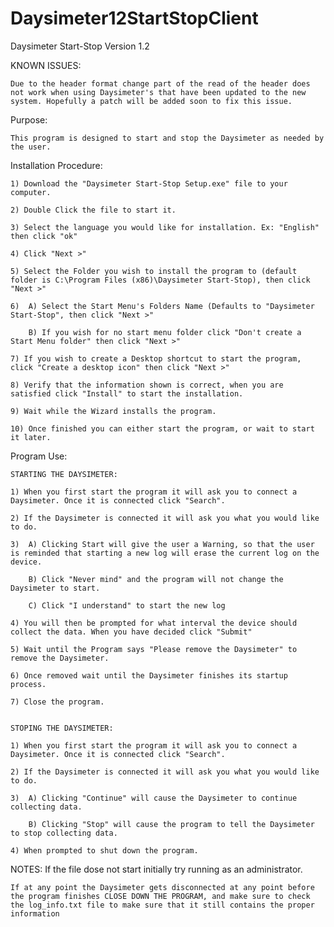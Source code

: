 Daysimeter12StartStopClient
===========================
Daysimeter Start-Stop Version 1.2 

KNOWN ISSUES:

	Due to the header format change part of the read of the header does not work when using Daysimeter's that have been updated to the new system. Hopefully a patch will be added soon to fix this issue.
	
Purpose:

	This program is designed to start and stop the Daysimeter as needed by the user.

Installation Procedure:

	1) Download the "Daysimeter Start-Stop Setup.exe" file to your computer.
	
	2) Double Click the file to start it.
	
	3) Select the language you would like for installation. Ex: "English" then click "ok"
	
	4) Click "Next >"
	
	5) Select the Folder you wish to install the program to (default folder is C:\Program Files (x86)\Daysimeter Start-Stop), then click "Next >"
	
	6) 	A) Select the Start Menu's Folders Name (Defaults to "Daysimeter Start-Stop", then click "Next >"
	
		B) If you wish for no start menu folder click "Don't create a Start Menu folder" then click "Next >"
		
	7) If you wish to create a Desktop shortcut to start the program, click "Create a desktop icon" then click "Next >"
	
	8) Verify that the information shown is correct, when you are satisfied click "Install" to start the installation.
	
	9) Wait while the Wizard installs the program. 
	
	10) Once finished you can either start the program, or wait to start it later.
	

Program Use:

	STARTING THE DAYSIMETER:
	
	1) When you first start the program it will ask you to connect a Daysimeter. Once it is connected click "Search".
	
	2) If the Daysimeter is connected it will ask you what you would like to do.
	
	3)	A) Clicking Start will give the user a Warning, so that the user is reminded that starting a new log will erase the current log on the device.
	
		B) Click "Never mind" and the program will not change the Daysimeter to start.
		
		C) Click "I understand" to start the new log
		
	4) You will then be prompted for what interval the device should collect the data. When you have decided click "Submit"
	
	5) Wait until the Program says "Please remove the Daysimeter" to remove the Daysimeter. 
	
	6) Once removed wait until the Daysimeter finishes its startup process.
	
	7) Close the program.
	
	
	STOPING THE DAYSIMETER:
	
	1) When you first start the program it will ask you to connect a Daysimeter. Once it is connected click "Search".
	
	2) If the Daysimeter is connected it will ask you what you would like to do.
	
	3) 	A) Clicking "Continue" will cause the Daysimeter to continue collecting data.
	
		B) Clicking "Stop" will cause the program to tell the Daysimeter to stop collecting data.
		
	4) When prompted to shut down the program.
	
NOTES: 	If the file dose not start initially try running as an administrator.

	If at any point the Daysimeter gets disconnected at any point before the program finishes CLOSE DOWN THE PROGRAM, and make sure to check the log_info.txt file to make sure that it still contains the proper information
